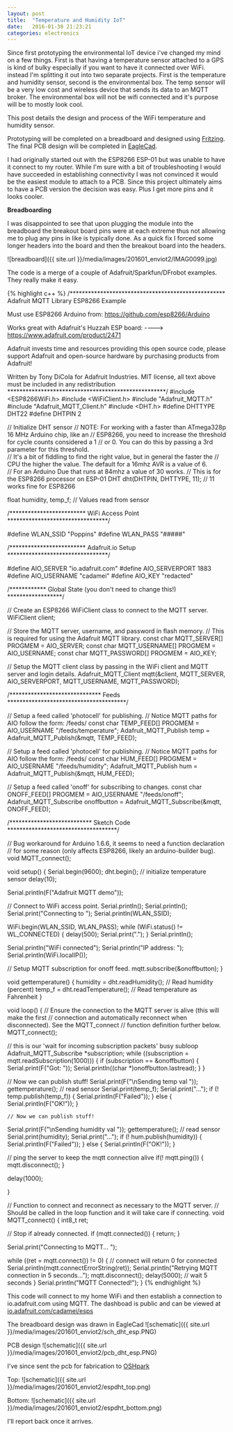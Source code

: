 ```yaml
---
layout: post
title:  "Temperature and Humidity IoT"
date:   2016-01-30 21:23:21
categories: electronics
---
```

Since first prototyping the environmental IoT device i've changed my mind on a
few things. First is that having a temperature sensor attached to a GPS is
kind of bulky especially if you want to have it connected over WiFi. instead
I'm splitting it out into two separate projects. First is the temperature and
humidity sensor, second is the environmental box. The temp sensor will be a very
low cost and wireless device that sends its data to an MQTT broker. The
environmental box will not be wifi connected and it's purpose will be to mostly
look cool.

This post details the design and process of the WiFi temperature and humidity
sensor.

Prototyping will be completed on a breadboard and designed using
[Fritzing](http://fritzing.org/). The final PCB design will be completed in
[EagleCad](http://www.cadsoftusa.com/).

I had originally started out with the ESP8266 ESP-01 but was unable to have it
connect to my router. While I'm sure with a bit of troubleshooting I would have
succeeded in establishing connectivity I was not convinced it would be the
easiest module to attach to a PCB. Since this project ultimately aims to have
a PCB version the decision was easy. Plus I get more pins and it looks cooler.

**Breadboarding**

I was disappointed to see that upon plugging the module into the breadboard
the breakout board pins were at each extreme thus not allowing me to plug
any pins in like is typically done. As a quick fix I forced some longer headers
into the board and then the breakout board into the headers.

![breadboard]({{ site.url }}/media/images/201601_enviot2/IMAG0099.jpg)

The code is a merge of a couple of Adafruit/Sparkfun/DFrobot examples. They
really make it easy.

{% highlight c++ %}
/***************************************************
  Adafruit MQTT Library ESP8266 Example

  Must use ESP8266 Arduino from:
    https://github.com/esp8266/Arduino

  Works great with Adafruit's Huzzah ESP board:
  ----> https://www.adafruit.com/product/2471

  Adafruit invests time and resources providing this open source code,
  please support Adafruit and open-source hardware by purchasing
  products from Adafruit!

  Written by Tony DiCola for Adafruit Industries.
  MIT license, all text above must be included in any redistribution
 ****************************************************/
#include <ESP8266WiFi.h>
#include <WiFiClient.h>
#include "Adafruit_MQTT.h"
#include "Adafruit_MQTT_Client.h"
#include <DHT.h>
#define DHTTYPE DHT22
#define DHTPIN  2

// Initialize DHT sensor
// NOTE: For working with a faster than ATmega328p 16 MHz Arduino chip, like an
// ESP8266, you need to increase the threshold for cycle counts considered a 1
// or 0. You can do this by passing a 3rd parameter for this threshold.  
// It's a bit of fiddling to find the right value, but in general the faster the
// CPU the higher the value.  The default for a 16mhz AVR is a value of 6.  
// For an Arduino Due that runs at 84mhz a value of 30 works.
// This is for the ESP8266 processor on ESP-01
DHT dht(DHTPIN, DHTTYPE, 11); // 11 works fine for ESP8266

float humidity, temp_f;  // Values read from sensor

/************************* WiFi Access Point *********************************/

#define WLAN_SSID       "Poppins"
#define WLAN_PASS       "#####"

/************************* Adafruit.io Setup *********************************/

#define AIO_SERVER      "io.adafruit.com"
#define AIO_SERVERPORT  1883
#define AIO_USERNAME    "cadamei"
#define AIO_KEY         "redacted"

/************ Global State (you don't need to change this!) ******************/

// Create an ESP8266 WiFiClient class to connect to the MQTT server.
WiFiClient client;

// Store the MQTT server, username, and password in flash memory.
// This is required for using the Adafruit MQTT library.
const char MQTT_SERVER[] PROGMEM    = AIO_SERVER;
const char MQTT_USERNAME[] PROGMEM  = AIO_USERNAME;
const char MQTT_PASSWORD[] PROGMEM  = AIO_KEY;

// Setup the MQTT client class by passing in the WiFi client and MQTT server and login details.
Adafruit_MQTT_Client mqtt(&client, MQTT_SERVER, AIO_SERVERPORT, MQTT_USERNAME, MQTT_PASSWORD);

/****************************** Feeds ***************************************/

// Setup a feed called 'photocell' for publishing.
// Notice MQTT paths for AIO follow the form: <username>/feeds/<feedname>
const char TEMP_FEED[] PROGMEM = AIO_USERNAME "/feeds/temperature";
Adafruit_MQTT_Publish temp = Adafruit_MQTT_Publish(&mqtt, TEMP_FEED);

// Setup a feed called 'photocell' for publishing.
// Notice MQTT paths for AIO follow the form: <username>/feeds/<feedname>
const char HUM_FEED[] PROGMEM = AIO_USERNAME "/feeds/humidity";
Adafruit_MQTT_Publish hum = Adafruit_MQTT_Publish(&mqtt, HUM_FEED);

// Setup a feed called 'onoff' for subscribing to changes.
const char ONOFF_FEED[] PROGMEM = AIO_USERNAME "/feeds/onoff";
Adafruit_MQTT_Subscribe onoffbutton = Adafruit_MQTT_Subscribe(&mqtt, ONOFF_FEED);

/*************************** Sketch Code ************************************/

// Bug workaround for Arduino 1.6.6, it seems to need a function declaration
// for some reason (only affects ESP8266, likely an arduino-builder bug).
void MQTT_connect();

void setup() {
  Serial.begin(9600);
  dht.begin();           // initialize temperature sensor
  delay(10);

  Serial.println(F("Adafruit MQTT demo"));

  // Connect to WiFi access point.
  Serial.println(); Serial.println();
  Serial.print("Connecting to ");
  Serial.println(WLAN_SSID);

  WiFi.begin(WLAN_SSID, WLAN_PASS);
  while (WiFi.status() != WL_CONNECTED) {
    delay(500);
    Serial.print(".");
  }
  Serial.println();

  Serial.println("WiFi connected");
  Serial.println("IP address: "); Serial.println(WiFi.localIP());

  // Setup MQTT subscription for onoff feed.
  mqtt.subscribe(&onoffbutton);
}

void gettemperature() {
    humidity = dht.readHumidity();          // Read humidity (percent)
    temp_f = dht.readTemperature();     // Read temperature as Fahrenheit
}

void loop() {
  // Ensure the connection to the MQTT server is alive (this will make the first
  // connection and automatically reconnect when disconnected).  See the MQTT_connect
  // function definition further below.
  MQTT_connect();

  // this is our 'wait for incoming subscription packets' busy subloop
  Adafruit_MQTT_Subscribe *subscription;
  while ((subscription = mqtt.readSubscription(1000))) {
    if (subscription == &onoffbutton) {
      Serial.print(F("Got: "));
      Serial.println((char *)onoffbutton.lastread);
    }
  }

  // Now we can publish stuff!
  Serial.print(F("\nSending temp val "));
  gettemperature();       // read sensor
  Serial.print(temp_f);
  Serial.print("...");
  if (! temp.publish(temp_f)) {
    Serial.println(F("Failed"));
  } else {
    Serial.println(F("OK!"));
  }

    // Now we can publish stuff!
  Serial.print(F("\nSending humidity val "));
  gettemperature();       // read sensor
  Serial.print(humidity);
  Serial.print("...");
  if (! hum.publish(humidity)) {
    Serial.println(F("Failed"));
  } else {
    Serial.println(F("OK!"));
  }

  // ping the server to keep the mqtt connection alive
  if(! mqtt.ping()) {
    mqtt.disconnect();
  }

  delay(1000);

}

// Function to connect and reconnect as necessary to the MQTT server.
// Should be called in the loop function and it will take care if connecting.
void MQTT_connect() {
  int8_t ret;

  // Stop if already connected.
  if (mqtt.connected()) {
    return;
  }

  Serial.print("Connecting to MQTT... ");

  while ((ret = mqtt.connect()) != 0) { // connect will return 0 for connected
       Serial.println(mqtt.connectErrorString(ret));
       Serial.println("Retrying MQTT connection in 5 seconds...");
       mqtt.disconnect();
       delay(5000);  // wait 5 seconds
  }
  Serial.println("MQTT Connected!");
}
{% endhighlight %}

This code will connect to my home WiFi and then establish a connection to
io.adafruit.com using MQTT. The dashboad is public and can be viewed at
[io.adafruit.com/cadamei/esps](https://io.adafruit.com/cadamei/esps)

The breadboard design was drawn in EagleCad
![schematic]({{ site.url }}/media/images/201601_enviot2/sch_dht_esp.PNG)

PCB design
![schematic]({{ site.url }}/media/images/201601_enviot2/pcb_dht_esp.PNG)

I've since sent the pcb for fabrication to [OSHpark](https://oshpark.com)

Top:
![schematic]({{ site.url }}/media/images/201601_enviot2/espdht_top.png)

Bottom:
![schematic]({{ site.url }}/media/images/201601_enviot2/espdht_bottom.png)

I'll report back once it arrives.
